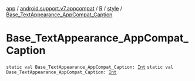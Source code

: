 [app](../../../index.md) / [android.support.v7.appcompat](../../index.md) / [R](../index.md) / [style](index.md) / [Base_TextAppearance_AppCompat_Caption](.)

# Base_TextAppearance_AppCompat_Caption

`static val Base_TextAppearance_AppCompat_Caption: `[`Int`](https://kotlinlang.org/api/latest/jvm/stdlib/kotlin/-int/index.html)
`static val Base_TextAppearance_AppCompat_Caption: `[`Int`](https://kotlinlang.org/api/latest/jvm/stdlib/kotlin/-int/index.html)